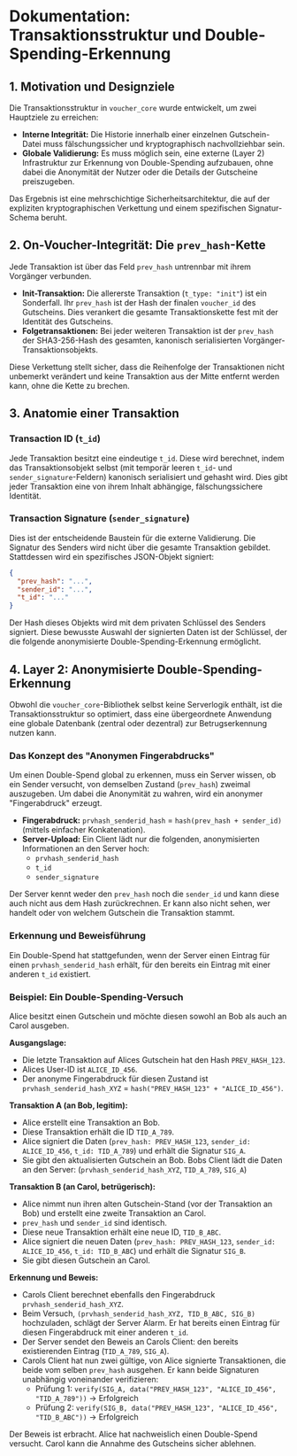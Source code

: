 # Dokumentation: Transaktionsstruktur und Double-Spending-Erkennung

## 1. Motivation und Designziele

Die Transaktionsstruktur in `voucher_core` wurde entwickelt, um zwei Hauptziele zu erreichen:

* **Interne Integrität:** Die Historie innerhalb einer einzelnen Gutschein-Datei muss fälschungssicher und kryptographisch nachvollziehbar sein.
* **Globale Validierung:** Es muss möglich sein, eine externe (Layer 2) Infrastruktur zur Erkennung von Double-Spending aufzubauen, ohne dabei die Anonymität der Nutzer oder die Details der Gutscheine preiszugeben.

Das Ergebnis ist eine mehrschichtige Sicherheitsarchitektur, die auf der expliziten kryptographischen Verkettung und einem spezifischen Signatur-Schema beruht.

## 2. On-Voucher-Integrität: Die `prev_hash`-Kette

Jede Transaktion ist über das Feld `prev_hash` untrennbar mit ihrem Vorgänger verbunden.

* **Init-Transaktion:** Die allererste Transaktion (`t_type: "init"`) ist ein Sonderfall. Ihr `prev_hash` ist der Hash der finalen `voucher_id` des Gutscheins. Dies verankert die gesamte Transaktionskette fest mit der Identität des Gutscheins.
* **Folgetransaktionen:** Bei jeder weiteren Transaktion ist der `prev_hash` der SHA3-256-Hash des gesamten, kanonisch serialisierten Vorgänger-Transaktionsobjekts.

Diese Verkettung stellt sicher, dass die Reihenfolge der Transaktionen nicht unbemerkt verändert und keine Transaktion aus der Mitte entfernt werden kann, ohne die Kette zu brechen.

## 3. Anatomie einer Transaktion

### Transaction ID (`t_id`)

Jede Transaktion besitzt eine eindeutige `t_id`. Diese wird berechnet, indem das Transaktionsobjekt selbst (mit temporär leeren `t_id`- und `sender_signature`-Feldern) kanonisch serialisiert und gehasht wird. Dies gibt jeder Transaktion eine von ihrem Inhalt abhängige, fälschungssichere Identität.

### Transaction Signature (`sender_signature`)

Dies ist der entscheidende Baustein für die externe Validierung. Die Signatur des Senders wird nicht über die gesamte Transaktion gebildet. Stattdessen wird ein spezifisches JSON-Objekt signiert:

```json
{
  "prev_hash": "...",
  "sender_id": "...",
  "t_id": "..."
}
````

Der Hash dieses Objekts wird mit dem privaten Schlüssel des Senders signiert. Diese bewusste Auswahl der signierten Daten ist der Schlüssel, der die folgende anonymisierte Double-Spending-Erkennung ermöglicht.

## 4\. Layer 2: Anonymisierte Double-Spending-Erkennung

Obwohl die `voucher_core`-Bibliothek selbst keine Serverlogik enthält, ist die Transaktionsstruktur so optimiert, dass eine übergeordnete Anwendung eine globale Datenbank (zentral oder dezentral) zur Betrugserkennung nutzen kann.

### Das Konzept des "Anonymen Fingerabdrucks"

Um einen Double-Spend global zu erkennen, muss ein Server wissen, ob ein Sender versucht, von demselben Zustand (`prev_hash`) zweimal auszugeben. Um dabei die Anonymität zu wahren, wird ein anonymer "Fingerabdruck" erzeugt.

* **Fingerabdruck:** `prvhash_senderid_hash` = `hash(prev_hash + sender_id)` (mittels einfacher Konkatenation).
* **Server-Upload:** Ein Client lädt nur die folgenden, anonymisierten Informationen an den Server hoch:
    * `prvhash_senderid_hash`
    * `t_id`
    * `sender_signature`

Der Server kennt weder den `prev_hash` noch die `sender_id` und kann diese auch nicht aus dem Hash zurückrechnen. Er kann also nicht sehen, wer handelt oder von welchem Gutschein die Transaktion stammt.

### Erkennung und Beweisführung

Ein Double-Spend hat stattgefunden, wenn der Server einen Eintrag für einen `prvhash_senderid_hash` erhält, für den bereits ein Eintrag mit einer anderen `t_id` existiert.

### Beispiel: Ein Double-Spending-Versuch

Alice besitzt einen Gutschein und möchte diesen sowohl an Bob als auch an Carol ausgeben.

**Ausgangslage:**

* Die letzte Transaktion auf Alices Gutschein hat den Hash `PREV_HASH_123`.
* Alices User-ID ist `ALICE_ID_456`.
* Der anonyme Fingerabdruck für diesen Zustand ist `prvhash_senderid_hash_XYZ` = `hash("PREV_HASH_123" + "ALICE_ID_456")`.

**Transaktion A (an Bob, legitim):**

* Alice erstellt eine Transaktion an Bob.
* Diese Transaktion erhält die ID `TID_A_789`.
* Alice signiert die Daten (`prev_hash: PREV_HASH_123`, `sender_id: ALICE_ID_456`, `t_id: TID_A_789`) und erhält die Signatur `SIG_A`.
* Sie gibt den aktualisierten Gutschein an Bob. Bobs Client lädt die Daten an den Server: (`prvhash_senderid_hash_XYZ`, `TID_A_789`, `SIG_A`)

**Transaktion B (an Carol, betrügerisch):**

* Alice nimmt nun ihren alten Gutschein-Stand (vor der Transaktion an Bob) und erstellt eine zweite Transaktion an Carol.
* `prev_hash` und `sender_id` sind identisch.
* Diese neue Transaktion erhält eine neue ID, `TID_B_ABC`.
* Alice signiert die neuen Daten (`prev_hash: PREV_HASH_123`, `sender_id: ALICE_ID_456`, `t_id: TID_B_ABC`) und erhält die Signatur `SIG_B`.
* Sie gibt diesen Gutschein an Carol.

**Erkennung und Beweis:**

* Carols Client berechnet ebenfalls den Fingerabdruck `prvhash_senderid_hash_XYZ`.
* Beim Versuch, `(prvhash_senderid_hash_XYZ, TID_B_ABC, SIG_B)` hochzuladen, schlägt der Server Alarm. Er hat bereits einen Eintrag für diesen Fingerabdruck mit einer anderen `t_id`.
* Der Server sendet den Beweis an Carols Client: den bereits existierenden Eintrag (`TID_A_789`, `SIG_A`).
* Carols Client hat nun zwei gültige, von Alice signierte Transaktionen, die beide vom selben `prev_hash` ausgehen. Er kann beide Signaturen unabhängig voneinander verifizieren:
    * Prüfung 1: `verify(SIG_A, data("PREV_HASH_123", "ALICE_ID_456", "TID_A_789"))` -\> Erfolgreich
    * Prüfung 2: `verify(SIG_B, data("PREV_HASH_123", "ALICE_ID_456", "TID_B_ABC"))` -\> Erfolgreich

Der Beweis ist erbracht. Alice hat nachweislich einen Double-Spend versucht. Carol kann die Annahme des Gutscheins sicher ablehnen.

```
```
